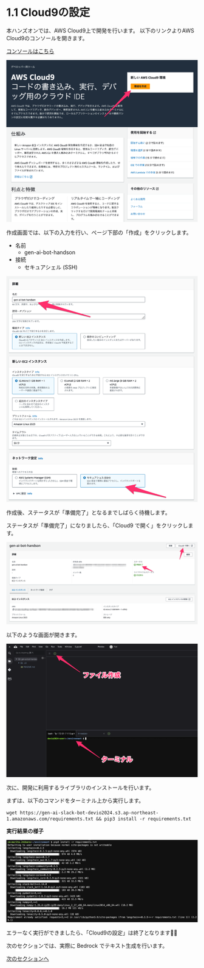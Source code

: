 # 1.1 Cloud9の設定

本ハンズオンでは、AWS Cloud9上で開発を行います。
以下のリンクよりAWS Cloud9のコンソールを開きます。

[コンソールはこちら](https://ap-northeast-1.console.aws.amazon.com/cloud9control/home?region=ap-northeast-1#/product)

<img src="../image/image1.png">

作成画面では、以下の入力を行い、ページ下部の「作成」をクリックします。

- 名前
  - gen-ai-bot-handson
- 接続
  - セキュアシェル (SSH)

<img src="../image/image2.png">


作成後、ステータスが「準備完了」となるまでしばらく待機します。

ステータスが「準備完了」になりましたら、「Cloud9 で開く」をクリックします。

<img src="../image/image3.png">

以下のような画面が開きます。

<img src="../image/image4.png">

次に、開発に利用するライブラリのインストールを行います。

まずは、以下のコマンドをターミナル上から実行します。

```shell
wget https://gen-ai-slack-bot-devio2024.s3.ap-northeast-1.amazonaws.com/requirements.txt && pip3 install -r requirements.txt
```

**実行結果の様子**

<img src="../image/image6.png">

エラーなく実行ができましたら、「Cloud9の設定」は終了となります🎉🎉

次のセクションでは、実際に Bedrock でテキスト生成を行います。

[次のセクションへ](/docs/2.1.md)
